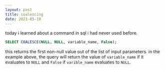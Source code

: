 ```yaml
---
layout: post
title: coalescing
date: 2021-05-10
---
```


today i learned about a command in sql i had never used before. 

```sql
SELECT COALESCE(NULL, NULL, variable_name, False);
```

this returns the first non-null value out of the list of input parameters. in the example above, the query will return the value of `variable_name` if it evaluates to `NULL` and `False` if `varible_name` evaluates to `NULL`.